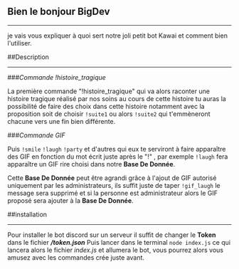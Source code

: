## Bien le bonjour BigDev
___
je vais vous expliquer à quoi sert notre joli petit bot Kawai et comment bien l'utiliser.

##Description 
___
###_Commande !histoire_tragique_

La première commande "!histoire_tragique" qui va alors raconter une histoire tragique réalisé par 
nos soins au cours de cette histoire tu auras la possibilité de faire des choix dans cette histoire notamment avec la proposition soit de choisir ```!suite1``` ou alors ```!suite2``` 
qui t'emmèneront chacune vers une fin bien différente.

###_Commande GIF_

Puis ```!smile``` ```!laugh``` ```!party``` et d'autres qui eux te serviront à faire apparaître des GIF en fonction du mot écrit juste après le "!"
, par exemple ```!laugh``` fera apparaître un GIF rire choisi dans notre **Base De Donnée**.

Cette **Base De Donnée** peut être agrandi grâce à l'ajout de GIF autorisé uniquement par les administrateurs, ils suffit juste de taper
```!gif_laugh``` le message sera supprimé et si la personne est administrateur alors le GIF proposé sera ajouter à la **Base De Donnée**.

##installation
___

Pour installer le bot discord sur un serveur il suffit de changer le **Token** dans le fichier _**/token.json**_
Puis lancer dans le terminal ``node index.js`` ce qui lancera alors le fichier _index.js_ et allumera le bot, 
vous pourrez alors vous amusez avec les commandes crée juste avant.






